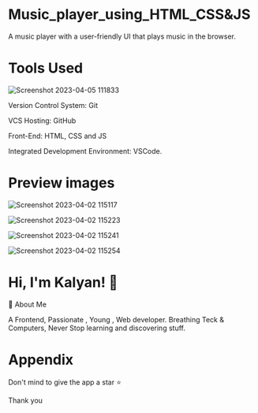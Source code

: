 # Music_player_using_HTML_CSS&JS
A music player with a user-friendly UI that plays music in the browser.

# Tools Used

![Screenshot 2023-04-05 111833](https://user-images.githubusercontent.com/100932107/230000972-0dbf94a5-4064-4180-9638-dd4835cc70ad.png)

Version Control System: Git

VCS Hosting: GitHub

Front-End: HTML, CSS and JS

Integrated Development Environment: VSCode.

# Preview images

![Screenshot 2023-04-02 115117](https://user-images.githubusercontent.com/100932107/230001349-65cb3995-7b15-4579-98cd-9bb270c61662.png)

![Screenshot 2023-04-02 115223](https://user-images.githubusercontent.com/100932107/230001368-d54fc6cc-1623-4510-98a7-c39adf86615b.png)

![Screenshot 2023-04-02 115241](https://user-images.githubusercontent.com/100932107/230001386-11b1a745-d87d-4eac-b95c-3df227e904e2.png)

![Screenshot 2023-04-02 115254](https://user-images.githubusercontent.com/100932107/230001397-981740bf-a095-448a-a774-2782ea94234a.png)


# Hi, I'm Kalyan! 👋
🚀 About Me

A Frontend, Passionate , Young , Web developer. Breathing Teck & Computers, Never Stop learning and discovering stuff.

# Appendix
Don't mind to give the app a star ⭐ 

Thank you
